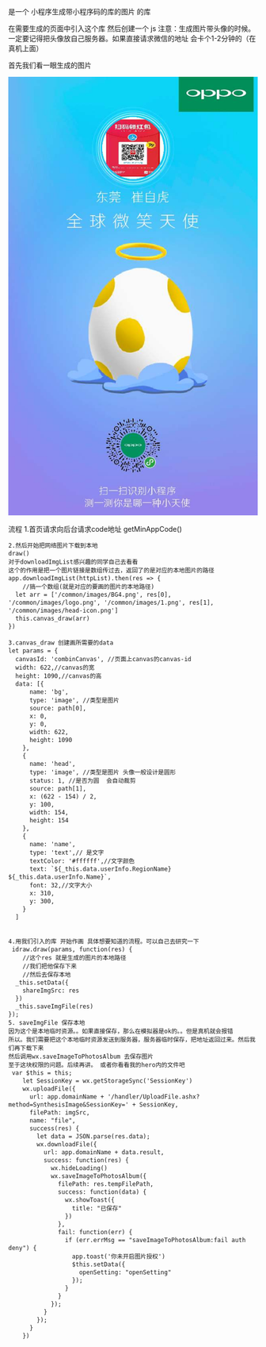 是一个 小程序生成带小程序码的库的图片  的库

在需要生成的页面中引入这个库 
然后创建一个 js
注意：生成图片带头像的时候。一定要记得把头像放自己服务器。如果直接请求微信的地址 会卡个1-2分钟的（在真机上面）



首先我们看一眼生成的图片




<img src="./demo.jpg">



流程
	1.首页请求向后台请求code地址
	getMinAppCode()

	2.然后开始把网络图片下载到本地
	draw()
	对于downloadImgList感兴趣的同学自己去看看
	这个的作用是把一个图片链接是数组传过去，返回了的是对应的本地图片的路径
	app.downloadImgList(httpList).then(res => {
		//搞一个数组(就是对应的要画的图片的本地路径)
      let arr = ['/common/images/BG4.png', res[0], '/common/images/logo.png', '/common/images/1.png', res[1], '/common/images/head-icon.png']
      this.canvas_draw(arr)
    })

    3.canvas_draw 创建画所需要的data
    let params = {
      canvasId: 'combinCanvas', //页面上canvas的canvas-id
      width: 622,//canvas的宽
      height: 1090,//canvas的高
      data: [{
          name: 'bg',
          type: 'image', //类型是图片
          source: path[0],
          x: 0,
          y: 0,
          width: 622,
          height: 1090
        },
        {
          name: 'head',
          type: 'image', //类型是图片 头像一般设计是圆形
          status: 1, //是否为圆  会自动裁剪
          source: path[1],
          x: (622 - 154) / 2,
          y: 100,
          width: 154,
          height: 154
        },
        {
          name: 'name',
          type: 'text',// 是文字
          textColor: '#ffffff',//文字颜色
          text: `${_this.data.userInfo.RegionName}  ${_this.data.userInfo.Name}`,
          font: 32,//文字大小
          x: 310,
          y: 300,
        }
      ]


    4.用我们引入的库 开始作画 具体想要知道的流程。可以自己去研究一下
     idraw.draw(params, function(res) {
     	//这个res 就是生成的图片的本地路径
		//我们把他保存下来
		//然后去保存本地
      _this.setData({
        shareImgSrc: res
      })
      _this.saveImgFile(res)
    });
    5. saveImgFile 保存本地
    因为这个是本地临时资源。。如果直接保存，那么在模拟器是ok的。。但是真机就会报错
    所以。我们需要把这个本地临时资源发送到服务器，服务器临时保存，把地址返回过来。然后我们再下载下来
    然后调用wx.saveImageToPhotosAlbum 去保存图片
    至于这块权限的问题。后续再讲。 或者你看看我的hero内的文件吧
     var $this = this;
	    let SessionKey = wx.getStorageSync('SessionKey')
	    wx.uploadFile({
	      url: app.domainName + '/handler/UploadFile.ashx?method=SynthesisImage&SessionKey=' + SessionKey,
	      filePath: imgSrc,
	      name: "file",
	      success(res) {
	        let data = JSON.parse(res.data);
	        wx.downloadFile({
	          url: app.domainName + data.result,
	          success: function(res) {
	            wx.hideLoading()
	            wx.saveImageToPhotosAlbum({
	              filePath: res.tempFilePath,
	              success: function(data) {
	                wx.showToast({
	                  title: "已保存"
	                })
	              },
	              fail: function(err) {
	                if (err.errMsg == "saveImageToPhotosAlbum:fail auth deny") {
	                  app.toast('你未开启图片授权')
	                  $this.setData({
	                    openSetting: "openSetting"
	                  });
	                }
	              }
	            });
	          }
	        });
	      }
	    })